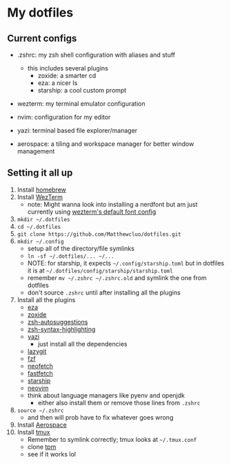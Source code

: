 # My dotfiles

## Current configs

- .zshrc: my zsh shell configuration with aliases and stuff
    - this includes several plugins
        - zoxide: a smarter cd
        - eza: a nicer ls
        - starship: a cool custom prompt

- wezterm: my terminal emulator configuration
- nvim: configuration for my editor
- yazi: terminal based file explorer/manager
- aerospace: a tiling and workspace manager for better window management

## Setting it all up

1. Install [homebrew](https://brew.sh/)
2. Install [WezTerm](https://wezterm.org/install/macos.html#homebrew)
    - note: Might wanna look into installing a nerdfont but am just currently using [wezterm's default font config](https://wezterm.org/config/fonts.html)
3. `mkdir ~/.dotfiles` 
4. `cd ~/.dotfiles` 
5. `git clone https://github.com/Matthewcluo/dotfiles.git`
6. `mkdir ~/.config`
    - setup all of the directory/file symlinks
    - `ln -sf ~/.dotfiles/... ~/...`
    - NOTE: for starship, it expects `~/.config/starship.toml` but in dotfiles it is at `~/.dotfiles/config/starship/starship.toml`
    - remember `mv ~/.zshrc ~/.zshrc.old` and symlink the one from dotfiles
    - don't source `.zshrc` until after installing all the plugins
7. Install all the plugins
    - [eza](https://github.com/eza-community/eza/blob/main/INSTALL.md#brew-macos)
    - [zoxide](https://github.com/ajeetdsouza/zoxide)
    - [zsh-autosuggestions](https://github.com/zsh-users/zsh-autosuggestions/blob/master/INSTALL.md#homebrew)
    - [zsh-syntax-highlighting](https://github.com/zsh-users/zsh-syntax-highlighting/blob/master/INSTALL.md)
    - [yazi](https://yazi-rs.github.io/docs/installation/#homebrew)
        - just install all the dependencies
    - [lazygit](https://github.com/jesseduffield/lazygit?tab=readme-ov-file#homebrew)
    - [fzf](https://github.com/junegunn/fzf?tab=readme-ov-file#using-homebrew)
    - [neofetch](https://github.com/dylanaraps/neofetch/wiki/Installation#macos-homebrew)
    - [fastfetch](https://github.com/fastfetch-cli/fastfetch?tab=readme-ov-file#macos)
    - [starship](https://starship.rs/guide/)
    - [neovim](https://github.com/neovim/neovim/blob/master/INSTALL.md#homebrew-on-macos-or-linux)
    - think about language managers like pyenv and openjdk
        - either also install them or remove those lines from `.zshrc`
8. `source ~/.zshrc`
    - and then will prob have to fix whatever goes wrong
9. Install [Aerospace](https://nikitabobko.github.io/AeroSpace/guide)
10. Install [tmux](https://github.com/tmux/tmux/wiki/Installing)
    - Remember to symlink correctly; tmux looks at `~/.tmux.conf`
    - clone [tpm](https://github.com/tmux-plugins/tpm?tab=readme-ov-file#installation)
    - see if it works lol
